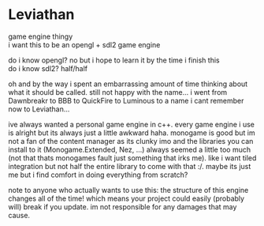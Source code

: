 # Leviathan
game engine thingy  
i want this to be an opengl + sdl2 game engine  
  
do i know opengl? no but i hope to learn it by the time i finish this  
do i know sdl2? half/half  
  
oh and by the way i spent an embarrassing amount of time thinking about what it should be called. still not happy with the name... i went from Dawnbreakr to BBB to QuickFire to Luminous to a name i cant remember now to Leviathan...

ive always wanted a personal game engine in c++. every game engine i use is alright but its always just a little awkward haha. monogame is good but im not a fan of the content manager as its clunky imo and the libraries you can install to it (Monogame.Extended, Nez, ...) always seemed a little too much (not that thats monogames fault just something that irks me). like i want tiled integration but not half the entire library to come with that :/. maybe its just me but i find comfort in doing everything from scratch?

note to anyone who actually wants to use this: the structure of this engine changes all of the time! which means your project could easily (probably will) break if you update. im not responsible for any damages that may cause.
